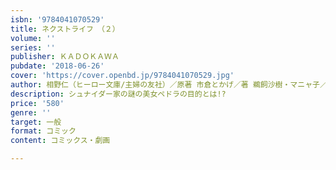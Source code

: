 ```yaml
---
isbn: '9784041070529'
title: ネクストライフ　（２）
volume: ''
series: ''
publisher: ＫＡＤＯＫＡＷＡ
pubdate: '2018-06-26'
cover: 'https://cover.openbd.jp/9784041070529.jpg'
author: 相野仁（ヒーロー文庫/主婦の友社）／原著 市倉とかげ／著 鵜飼沙樹・マニャ子／企画
description: シュナイダー家の謎の美女ペドラの目的とは!?
price: '580'
genre: ''
target: 一般
format: コミック
content: コミックス・劇画

---
```

